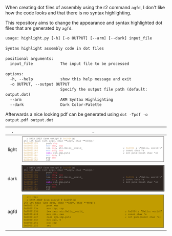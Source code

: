 When creating dot files of assembly using the r2 command `agfd`, I don't like how the code looks and that there is no syntax highlighting.

This repository aims to change the appearance and syntax highlighted dot files that are generated by `agfd`.

```
usage: highlight.py [-h] [-o OUTPUT] [--arm] [--dark] input_file

Syntax highlight assembly code in dot files

positional arguments:
  input_file            The input file to be processed

options:
  -h, --help            show this help message and exit
  -o OUTPUT, --output OUTPUT
                        Specify the output file path (default: output.dot)
  --arm                 ARM Syntax Highlighting
  --dark                Dark Color-Palette
```

Afterwards a nice looking pdf can be generated using `dot -Tpdf -o output.pdf output.dot`

. | .
:-------------------------:|:-------------------------:
light | ![](images/light.png)
dark | ![](images/dark.png)
agfd | ![](images/agfd1.png)
